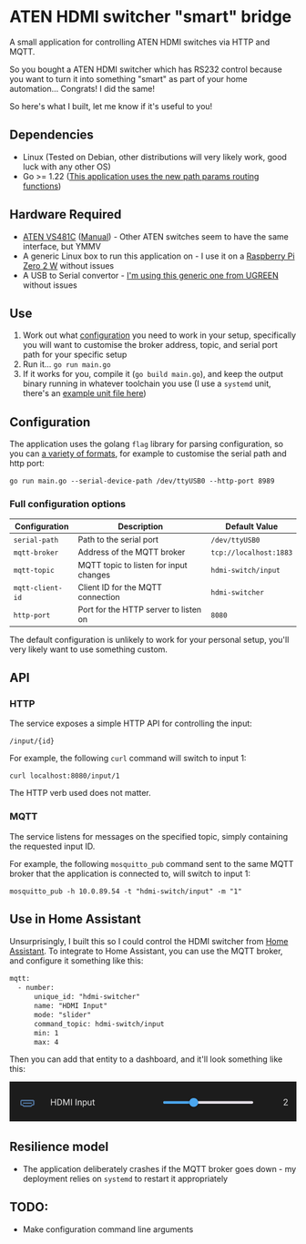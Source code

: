 # ATEN HDMI switcher "smart" bridge

A small application for controlling ATEN HDMI switches via HTTP and MQTT.

So you bought a ATEN HDMI switcher which has RS232 control because you want to turn it into something "smart" as part of your home automation... Congrats! I did the same!

So here's what I built, let me know if it's useful to you!

## Dependencies
* Linux (Tested on Debian, other distributions will very likely work, good luck with any other OS)
* Go >= 1.22 ([This application uses the new path params routing functions](https://www.willem.dev/articles/url-path-parameters-in-routes/))

## Hardware Required
* [ATEN VS481C](https://www.aten.com/gb/en/products/professional-audiovideo/video-switches/vs481c/) ([Manual](https://assets.aten.com/product/manual/vs481c_um_w_2021-06-10.pdf)) - Other ATEN switches seem to have the same interface, but YMMV
* A generic Linux box to run this application on - I use it on a [Raspberry Pi Zero 2 W](https://www.raspberrypi.com/products/raspberry-pi-zero-2-w/) without issues
* A USB to Serial convertor - [I'm using this generic one from UGREEN](https://www.amazon.co.uk/dp/B00QUZY4UG) without issues

## Use
1) Work out what [configuration](#Configuration) you need to work in your setup, specifically you will want to customise the broker address, topic, and serial port path for your specific setup
2) Run it... `go run main.go`
3) If it works for you, compile it (`go build main.go`), and keep the output binary running in whatever toolchain you use (I use a `systemd` unit, there's an [example unit file here](hdmi-switcher.service))

## Configuration

The application uses the golang `flag` library for parsing configuration, so you can [a variety of formats](https://pkg.go.dev/flag#hdr-Command_line_flag_syntax), for example to customise the serial path and http port:

```
go run main.go --serial-device-path /dev/ttyUSB0 --http-port 8989
```

### Full configuration options

| Configuration | Description | Default Value |
|-----|-----|-----|
| `serial-path` | Path to the serial port | `/dev/ttyUSB0` |
| `mqtt-broker` | Address of the MQTT broker | `tcp://localhost:1883` |
| `mqtt-topic` | MQTT topic to listen for input changes | `hdmi-switch/input` |
| `mqtt-client-id` | Client ID for the MQTT connection | `hdmi-switcher` |
| `http-port` | Port for the HTTP server to listen on | `8080` |

The default configuration is unlikely to work for your personal setup, you'll very likely want to use something custom.

## API

### HTTP

The service exposes a simple HTTP API for controlling the input:

```
/input/{id}
```

For example, the following `curl` command will switch to input 1: 
```
curl localhost:8080/input/1
```

The HTTP verb used does not matter.

### MQTT

The service listens for messages on the specified topic, simply containing the requested input ID.

For example, the following `mosquitto_pub` command sent to the same MQTT broker that the application is connected to, will switch to input 1:

```
mosquitto_pub -h 10.0.89.54 -t "hdmi-switch/input" -m "1"
```

## Use in Home Assistant

Unsurprisingly, I built this so I could control the HDMI switcher from [Home Assistant](https://www.home-assistant.io/). To integrate to Home Assistant, you can use the MQTT broker, and configure it something like this:

```
mqtt:
  - number:
      unique_id: "hdmi-switcher"
      name: "HDMI Input"
      mode: "slider"
      command_topic: hdmi-switch/input
      min: 1
      max: 4
```

Then you can add that entity to a dashboard, and it'll look something like this:

![Screenshot of HDMI input in Home Assistant](ha-screenshot.png)

## Resilience model
* The application deliberately crashes if the MQTT broker goes down - my deployment relies on `systemd` to restart it appropriately

## TODO: 
* Make configuration command line arguments
